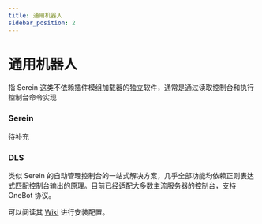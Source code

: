 ```yaml
---
title: 通用机器人
sidebar_position: 2
---
```


# 通用机器人

指 Serein 这类不依赖插件模组加载器的独立软件，通常是通过读取控制台和执行控制台命令实现

### Serein

待补充<!--Serein只是听说可以通过安装插件来实现机器人？-->

### DLS

类似 Serein 的自动管理控制台的一站式解决方案，几乎全部功能均依赖正则表达式匹配控制台输出的原理。目前已经适配大多数主流服务器的控制台，支持 OneBot 协议。

可以阅读其 [Wiki](https://gitee.com/dlcn/dlscq/wikis/) 进行安装配置。
